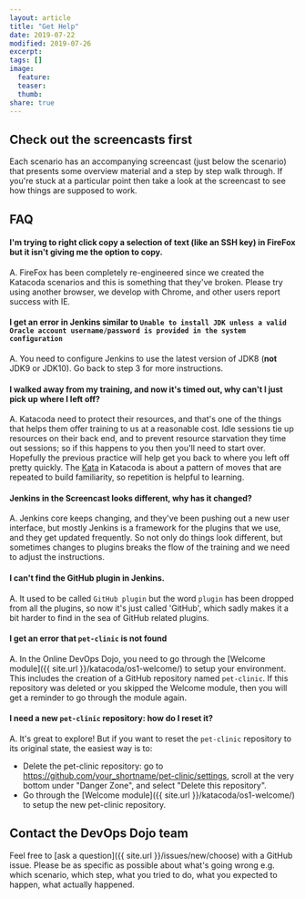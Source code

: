 ```yaml
---
layout: article
title: "Get Help"
date: 2019-07-22
modified: 2019-07-26
excerpt:
tags: []
image:
  feature:
  teaser:
  thumb:
share: true
---
```


## Check out the screencasts first

Each scenario has an accompanying screencast (just below the scenario) that presents some overview material and a step by step walk through.
If you're stuck at a particular point then take a look at the screencast to see how things are supposed to work.

## FAQ

#### I'm trying to right click copy a selection of text (like an SSH key) in FireFox but it isn't giving me the option to copy.

A. FireFox has been completely re-engineered since we created the Katacoda scenarios and this is something that they've broken. Please try using another browser, we develop with Chrome, and other users report success with IE.

#### I get an error in Jenkins similar to `Unable to install JDK unless a valid Oracle account username/password is provided in the system configuration`

A. You need to configure Jenkins to use the latest version of JDK8 (**not** JDK9 or JDK10). Go back to step 3 for more instructions.

#### I walked away from my training, and now it's timed out, why can't I just pick up where I left off?

A. Katacoda need to protect their resources, and that's one of the things that helps them offer training to us at a reasonable cost. Idle sessions tie up resources on their back end, and to prevent resource starvation they time out sessions; so if this happens to you then you'll need to start over. Hopefully the previous practice will help get you back to where you left off pretty quickly. The [Kata](https://en.wikipedia.org/wiki/Kata) in Katacoda is about a pattern of moves that are repeated to build familiarity, so repetition is helpful to learning.

#### Jenkins in the Screencast looks different, why has it changed?

A. Jenkins core keeps changing, and they've been pushing out a new user interface, but mostly Jenkins is a framework for the plugins that we use, and they get updated frequently. So not only do things look different, but sometimes changes to plugins breaks the flow of the training and we need to adjust the instructions.

#### I can't find the GitHub plugin in Jenkins.

A. It used to be called `GitHub plugin` but the word `plugin` has been dropped from all the plugins, so now it's just called 'GitHub', which sadly makes it a bit harder to find in the sea of GitHub related plugins.

#### I get an error that `pet-clinic` is not found

A. In the Online DevOps Dojo, you need to go through the [Welcome module]({{ site.url }}/katacoda/os1-welcome/) to setup your environment. This includes the creation
of a GitHub repository named `pet-clinic`. If this repository was deleted or you skipped the Welcome module, then you will get a reminder to go through the module again.

#### I need a new `pet-clinic` repository: how do I reset it?

A. It's great to explore! But if you want to reset the `pet-clinic` repository to its original state, the easiest way is to:

* Delete the pet-clinic repository: go to https://github.com/your_shortname/pet-clinic/settings, scroll at the very bottom under "Danger Zone", and select "Delete this repository".
* Go through the [Welcome module]({{ site.url }}/katacoda/os1-welcome/) to setup the new pet-clinic repository.

## Contact the DevOps Dojo team

Feel free to [ask a question]({{ site.url }}/issues/new/choose) with a GitHub issue. Please be as specific as possible about what's going wrong e.g. which scenario, which step, what you tried to do, what you expected to happen, what actually happened.
